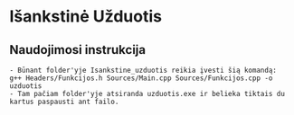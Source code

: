 # Išankstinė Užduotis

## Naudojimosi instrukcija
    - Būnant folder'yje Isankstine_uzduotis reikia įvesti šią komandą:  g++ Headers/Funkcijos.h Sources/Main.cpp Sources/Funkcijos.cpp -o uzduotis
    - Tam pačiam folder'yje atsiranda uzduotis.exe ir belieka tiktais du kartus paspausti ant failo.
